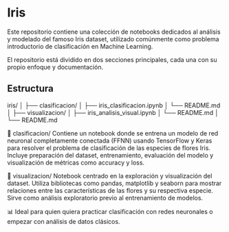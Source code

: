 # Iris

Este repositorio contiene una colección de notebooks dedicados al análisis y modelado del famoso Iris dataset, utilizado comúnmente como problema introductorio de clasificación en Machine Learning.

El repositorio está dividido en dos secciones principales, cada una con su propio enfoque y documentación.

## Estructura 

iris/
│
├── clasificacion/
│   ├── iris_clasificacion.ipynb
│   └── README.md
│
├── visualizacion/
│   ├── iris_analisis_visual.ipynb
│   └── README.md
│
└── README.md

📌 clasificacion/
Contiene un notebook donde se entrena un modelo de red neuronal completamente conectada (FFNN) usando TensorFlow y Keras para resolver el problema de clasificación de las especies de flores Iris. Incluye preparación del dataset, entrenamiento, evaluación del modelo y visualización de métricas como accuracy y loss.

📌 visualizacion/
Notebook centrado en la exploración y visualización del dataset. Utiliza bibliotecas como pandas, matplotlib y seaborn para mostrar relaciones entre las características de las flores y su respectiva especie. Sirve como análisis exploratorio previo al entrenamiento de modelos.

📊 Ideal para quien quiera practicar clasificación con redes neuronales o empezar con análisis de datos clásicos.

